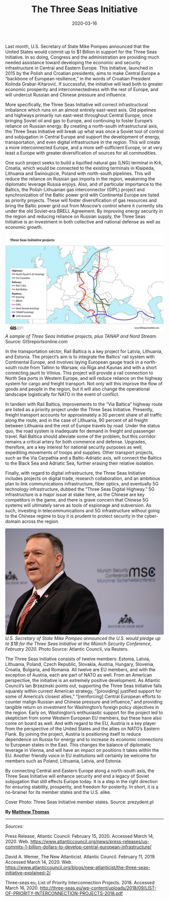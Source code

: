 ﻿---
title: "The Three Seas Initiative"
date: 2020-03-16
description: "Last month, U.S. Secretary of State Mike Pompeo announced that the United States would commit up to $1 Billion in support for the Three Seas Initiative. "
type: "post"
image: "images/masonary-post/three_seas_initiative.jpg"
categories: 
  - "Cooperation"
tags:
  - "US"
  - "Baltic"
  - "Naval" 
---

Last month, U.S. Secretary of State Mike Pompeo announced that the United States would commit up to $1 Billion in support for the Three Seas Initiative. In so doing, Congress and the administration are providing much needed assistance toward developing the economic and security infrastructure in Central and Eastern Europe. This initiative, launched in 2015 by the Polish and Croatian presidents, aims to make Central Europe a “backbone of European resilience,” in the words of Croatian President Kolinda Grabar-Kitarović. If successful, the initiative will lead both to greater economic prosperity and interconnectedness with the rest of Europe, and will undercut Russian and Chinese pressure and influence. 

More specifically, the Three Seas Initiative will correct infrastructural imbalance which runs on an almost entirely east-west axis. Old pipelines and highways primarily run east-west throughout Central Europe, once bringing Soviet oil and gas to Europe, and continuing to foster Europe’s reliance on Russian energy. By creating a north-south infrastructural axis, the Three Seas Initiative will break up what was once a Soviet tool of control and subjugation in Central Europe and support the development of energy, transportation, and even digital infrastructure in the region. This will create a more interconnected Europe, and a more self-sufficient Europe, or at very least a Europe with greater diversification of sources for all commodities. 

One such project seeks to build a liquified natural gas (LNG) terminal in Krk, Croatia, which would be connected to the existing terminals in Klaipėda, Lithuania and Świnoujście, Poland with north-south pipelines. This will reduce the reliance on Russian gas imports in the region, weakening the diplomatic leverage Russia enjoys. Also, and of particular importance to the Baltics, the Polish-Lithuanian gas interconnector (GIPL) project and synchronization of the Baltic power grid with Continental Europe are listed as priority projects. These will foster diversification of gas resources and bring the Baltic power grid out from Moscow’s control where it currently sits under the old Soviet-era BRELL Agreement. By improving energy security in the region and reducing reliance on Russian supply, the Three Seas Initiative is an investment in both collective and national defense as well as economic growth. 

![A Sample of the Initiative Projects](../images/masonary-post/three_seas_initiative-1.jpg#center)
_A sample of Three Seas Initiative projects, plus TANAP and Nord Stream._ Source: GISreportsonline.com

In the transportation sector, Rail Baltica is a key project for Latvia, Lithuania, and Estonia. The project’s aim is to integrate the Baltics’ rail system with Continental Europe, and involves laying European gauge track in a north-south route from Tallinn to Warsaw, via Rīga and Kaunas and with a short connecting jaunt to Vilnius. This project will provide a rail connection to North Sea ports in Western Europe, and will reduce reliance on the highway system for cargo and freight transport. Not only will this improve the flow of goods and people in the region, but it will also change the operational landscape logistically for NATO in the event of conflict. 

In tandem with Rail Baltica, improvements to the “Via Baltica” highway route are listed as a priority project under the Three Seas Initiative. Presently, freight transport accounts for approximately a 30 percent share of all traffic along the route, and in the case of Lithuania, 90 percent of all freight between Lithuania and the rest of Europe travels by road. Under the status quo, the road system is inadequate for demand in freight and passenger travel. Rail Baltica should alleviate some of the problem, but this corridor remains a critical artery for both commerce and defense. Upgrades, therefore, are a key interest for national security purposes as well, expediting movements of troops and supplies. Other transport projects, such as the Via Carpathia and a Baltic-Adriatic axis, will connect the Baltics to the Black Sea and Adriatic Sea, further erasing their relative isolation.

Finally, with regard to digital infrastructure, the Three Seas Initiative includes projects on digital trade, research collaboration, and an ambitious plan to link communications infrastructure, fiber optics, and eventually 5G technology infrastructure, dubbed the “Three Seas Digital Highway.” 5G infrastructure is a major issue at stake here, as the Chinese are key competitors in the game, and there is grave concern that Chinese 5G systems will ultimately serve as tools of espionage and subversion. As such, investing in telecommunications and 5G infrastructure without going to the Chinese regime to buy it is prudent to protect security in the cyber-domain across the region.

![Secretary Mike Pompeo](../images/masonary-post/three_seas_initiative-2.jpg#center)
_U.S. Secretary of State Mike Pompeo announced the U.S. would pledge up to $1B for the Three Seas Initiative at the Münich Security Conference, February 2020._ Photo Source: Atlantic Council, via Reuters.

The Three Seas Initiative consists of twelve members: Estonia, Latvia, Lithuania, Poland, Czech Republic, Slovakia, Austria, Hungary, Slovenia, Croatia, Bulgaria, and Romania. All twelve are EU members, and with the exception of Austria, each are part of NATO as well. From an American perspective, the initiative is an extremely positive development. As Atlantic Council’s Ian Brzezinski points out, supporting the Three Seas Initiative falls squarely within current American strategy, “[providing] justified support for some of America’s closest allies,” “[reinforcing] Central European efforts to counter malign Russian and Chinese pressure and influence,” and providing tangible return on investment for Washington’s foreign policy objectives in the region. Early on, Washington’s enthusiastic support for the project led to skepticism from some Western European EU members, but these have also come on board as well. And with regard to the EU, Austria is a key player from the perspective of the United States and the allies on NATO’s Eastern Flank. By joining the project, Austria is positioning itself to reduce dependence on Russia for energy and to increase its economic connections to European states in the East. This changes the balance of diplomatic leverage in Vienna, and will have an impact on positions it takes within the EU. Another friendly voice in EU institutions will certainly be welcome for members such as Poland, Lithuania, Latvia, and Estonia. 

By connecting Central and Eastern Europe along a north-south axis, the Three Seas Initiative will enhance security and end a legacy of Soviet subjugation that still effects Europe today. It is a step in the right direction for ensuring stability, prosperity, and freedom for posterity. In short, it is a no-brainer for its member states and the U.S. alike. 

Cover Photo: Three Seas Initiative member states. Source: prezydent.pl

**By [Matthew Thomas](../our_team)**

----------
_Sources:_

Press Release, Atlantic Council. February 15, 2020. Accessed March 14, 2020. Web. https://www.atlanticcouncil.org/news/press-releases/us-commits-1-billion-dollars-to-develop-central-european-infrastructure/

David A. Wemer, The New Atlanticist. Atlantic Council. February 11, 2019. Accessed March 14, 2020. Web. https://www.atlanticcouncil.org/blogs/new-atlanticist/the-three-seas-initiative-explained-2/

Three-seas.eu, List of Priority Interconnection Projects. 2018. Accessed March 16, 2020. http://three-seas.eu/wp-content/uploads/2018/09/LIST-OF-PRIORITY-INTERCONNECTION-PROJECTS-2018.pdf
